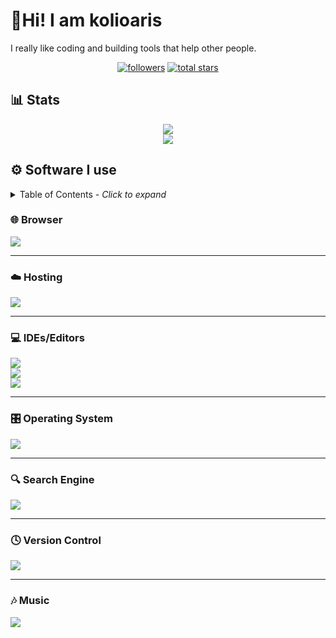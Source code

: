 # :wave:Hi! I am kolioaris
I really like coding and building tools that help other people.
<div align="center">
  <a href="https://github.com/kolioaris?tab=followers"><img alt="followers" title="Follow me on Github" src="https://custom-icon-badges.demolab.com/github/followers/kolioaris?color=236ad3&labelColor=1155ba&style=for-the-badge&logo=person-add&label=Follow&logoColor=white"/></a>
  <a href="https://github.com/kolioaris?tab=repositories&sort=stargazers"><img alt="total stars" title="Total stars on GitHub" src="https://custom-icon-badges.demolab.com/github/stars/kolioaris?color=55960c&style=for-the-badge&labelColor=488207&logo=star"/></a>
</div>

## 📊 Stats
<div align="center">
  <img src="https://github-readme-stats.vercel.app/api?username=kolioaris&hide=prs&show=prs_merged&show_icons=true&theme=dark&icon_color=bdbdbd"></img>
  <br />
  <img src="https://github-profile-trophy.vercel.app/?username=kolioaris&margin-w=10&margin-h=10&no-bg=true&row=2&column=4"></img>
</div>

## ⚙️ Software I use

<details>
<summary>Table of Contents <i>- Click to expand</i></summary>
<br/>
  
[🌐 Browser](#-browser)

[☁️ Hosting](#%EF%B8%8F-hosting)

[💻 IDEs/Editors](#-ideseditors)

[🎛️ Operating System](#%EF%B8%8F-operating-system)

[🔍 Search Engine](#-search-engine)

[🕓 Version Control](#-version-control)

[🎶 Music](#-music)

</details>

### 🌐 Browser
<!DOCTYPE HTML>
<html>
  <body>
      <img src="https://img.shields.io/badge/Firefox-FF7139?style=for-the-badge&logo=Firefox-Browser&logoColor=white"/>
    <hr/>
  </body>
</html>

### ☁️ Hosting
<!DOCTYPE HTML>
<html>
  <body>
      <img src="https://img.shields.io/badge/vercel-%23000000.svg?style=for-the-badge&logo=vercel&logoColor=white"/>
    <hr/>
  </body>
</html>

### 💻 IDEs/Editors
<!DOCTYPE HTML>
<html>
  <body>
      <img src="https://img.shields.io/badge/Notepad++-90E59A.svg?style=for-the-badge&logo=notepad%2b%2b&logoColor=black"/><br/>
      <img src="https://img.shields.io/badge/Visual%20Studio%20Code-0078d7.svg?style=for-the-badge&logo=visual-studio-code&logoColor=white"/><br/>
      <img src="https://img.shields.io/badge/Visual%20Studio-5C2D91.svg?style=for-the-badge&logo=visual-studio&logoColor=white"/>
    <hr/>
  </body>
</html>

### 🎛️ Operating System
<!DOCTYPE HTML>
<html>
  <body>
    <img src="https://img.shields.io/badge/Windows%2010-0078D6?style=for-the-badge&logo=windows&logoColor=white"/>
    <hr/>
  </body>
</html>

### 🔍 Search Engine
<!DOCTYPE HTML>
<html>
  <body>
    <img src="https://img.shields.io/badge/google-4285F4?style=for-the-badge&logo=google&logoColor=white"/>
    <hr/>
  </body>
</html>

### 🕓 Version Control
<!DOCTYPE HTML>
<html>
  <body>
    <img src="https://img.shields.io/badge/github-%23121011.svg?style=for-the-badge&logo=github&logoColor=white"/>
    <hr/>
  </body>
</html>

### 🎶 Music
<!DOCTYPE HTML>
<html>
  <body>
    <img src="https://img.shields.io/badge/Spotify-1ED760?style=for-the-badge&logo=spotify&logoColor=white"/>
  </body>
</html>
